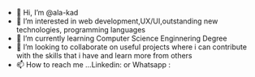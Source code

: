 - 👋 Hi, I’m @ala-kad
- 👀 I’m interested in web development,UX/UI,outstanding new technologies, programming languages
- 🌱 I’m currently learning Computer Science Enginnering Degree 
- 💞️ I’m looking to collaborate on useful projects where i can contribute with the skills that i have and learn more from others 
- 📫 How to reach me ...Linkedin: or Whatsapp :

<!---
ala-kad/ala-kad is a ✨ special ✨ repository because its `README.md` (this file) appears on your GitHub profile.
You can click the Preview link to take a look at your changes.
--->
